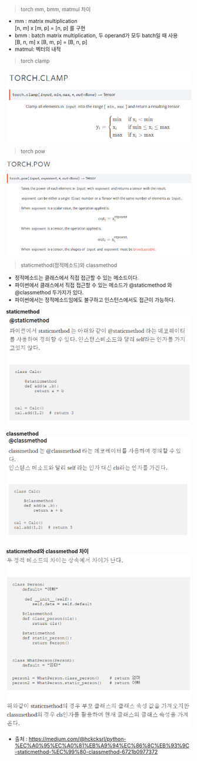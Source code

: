 > torch mm, bmm, matmul 차이

- mm : matrix multiplication  
  [n, m] x [m, p] = [n, p] 를 구현
- bmm : batch matrix multiplication, 두 operand가 모두 batch일 때 사용  
  [B, n, m] x [B, m, p] = [B, n, p]
- matmul: 벡터의 내적

> torch clamp

![img.png](img.png)

> torch pow

![img_1.png](img_1.png)

> staticmethod(정적메소드)와 classmethod

- 정적메소드는 클래스에서 직접 접근할 수 있는 메소드이다.
- 파이썬에서 클래스에서 직접 접근할 수 있는 메소드가 @staticmethod 와 @classmethod 두가지가 있다.
- 파이썬에서는 정적메소드임에도 불구하고 인스턴스에서도 접근이 가능하다.

**staticmethod**
![img_2.png](img_2.png)

**classmethod**
![img_3.png](img_3.png)

**staticmethod와 classmethod 차이**
![img_4.png](img_4.png)

- 출처 : https://medium.com/@hckcksrl/python-%EC%A0%95%EC%A0%81%EB%A9%94%EC%86%8C%EB%93%9C-staticmethod-%EC%99%80-classmethod-6721b0977372